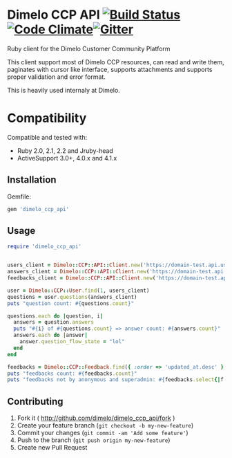 # Dimelo CCP API [![Build Status](https://travis-ci.org/dimelo/dimelo_ccp_api.svg?branch=master)](https://travis-ci.org/dimelo/dimelo_ccp_api) [![Code Climate](https://codeclimate.com/github/dimelo/dimelo_ccp_api.png)](https://codeclimate.com/github/dimelo/dimelo_ccp_api)[![Gitter](https://badges.gitter.im/Join%20Chat.svg)](https://gitter.im/dimelo/dimelo_ccp_api)

Ruby client for the Dimelo Customer Community Platform

This client support most of Dimelo CCP resources, can read and write them, paginates with cursor like interface, supports attachments and supports proper validation and error format.

This is heavily used internaly at Dimelo.

# Compatibility

Compatible and tested with:

- Ruby 2.0, 2.1, 2.2 and Jruby-head
- ActiveSupport 3.0+, 4.0.x and 4.1.x


## Installation

Gemfile:

```ruby
gem 'dimelo_ccp_api'
```

## Usage

```ruby
require 'dimelo_ccp_api'


users_client = Dimelo::CCP::API::Client.new('https://domain-test.api.users.dimelo.com/1.0', 'access_token' => ENV['DIMELO_API_KEY'])
answers_client = Dimelo::CCP::API::Client.new('https://domain-test.api.answers.dimelo.com/1.0', 'access_token' => ENV['DIMELO_API_KEY'])
feedbacks_client = Dimelo::CCP::API::Client.new('https://domain-test.api.ideas.dimelo.com/1.0', 'access_token' => ENV['DIMELO_API_KEY'])

user = Dimelo::CCP::User.find(1, users_client)
questions = user.questions(answers_client)
puts "question count: #{questions.count}"

questions.each do |question, i|
  answers = question.answers
  puts "#{i} of #{questions.count} => answer count: #{answers.count}"
  answers.each do |answer|
    answer.question_flow_state = "lol"
  end
end

feedbacks = Dimelo::CCP::Feedback.find({ :order => 'updated_at.desc' }, feedbacks_client)
puts "feedbacks count: #{feedbacks.count}"
puts "feedbacks not by anonymous and superadmin: #{feedbacks.select{|f| f.user_id.present?}.count}"

```

## Contributing

1. Fork it ( http://github.com/dimelo/dimelo_ccp_api/fork )
2. Create your feature branch (`git checkout -b my-new-feature`)
3. Commit your changes (`git commit -am 'Add some feature'`)
4. Push to the branch (`git push origin my-new-feature`)
5. Create new Pull Request
